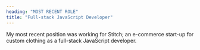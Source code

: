 ```yaml
---
heading: "MOST RECENT ROLE"
title: "Full-stack JavaScript Developer"
---
```


My most recent position was working for Stitch; an e-commerce start-up for custom clothing as a full-stack JavaScript developer.